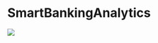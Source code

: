 # SmartBankingAnalytics

<a href="https://github.com/angular/angular-ja/graphs/contributors">
  <img src="https://contrib.rocks/image?repo=angular/angular-ja" />
</a>
